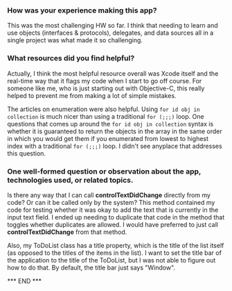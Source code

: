 ### How was your experience making this app? ###

This was the most challenging HW so far. I think that needing to learn
and use objects (interfaces & protocols), delegates, and data sources
all in a single project was what made it so challenging.


### What resources did you find helpful? ###
Actually, I think the most helpful resource overall was Xcode itself and
the real-time way that it flags my code when I start to go off course.
For someone like me, who is just starting out with Objective-C, this
really helped to prevent me from making a lot of simple mistakes.

The articles on enumeration were also helpful. Using `for id obj in
collection` is much nicer than using a traditional `for (;;;)` loop.
One questions that comes up around the `for id obj in collection` syntax
is whether it is guaranteed to return the objects in the array in the
same order in which you would get them if you enumerated from lowest to
highest index with a traditional `for (;;;)` loop. I didn't see anyplace
that addresses this question. 


### One well-formed question or observation about the app, technologies used, or related topics. ###

Is there any way that I can call **controlTextDidChange** directly from
my code? Or can it be called only by the system? This method contained
my code for testing whether it was okay to add the text that is
currently in the input text field. I ended up needing to duplicate that
code in the method that toggles whether duplicates are allowed. I would
have preferred to just call **controlTextDidChange** from that method.

Also, my ToDoList class has a title property, which is the title of the
list itself (as opposed to the titles of the items in the list). I want
to set the title bar of the application to the title of the ToDoList,
but I was not able to figure out how to do that. By default, the title
bar just says "Window".


*** END ***

